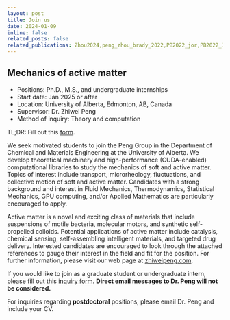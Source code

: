 ```yaml
---
layout: post
title: Join us
date: 2024-01-09 
inline: false
related_posts: false
related_publications: Zhou2024,peng_zhou_brady_2022,PB2022_jor,PB2022_JCP, PRF2020
---
```


## Mechanics of active matter

- Positions: Ph.D., M.S., and undergraduate internships
- Start date: Jan 2025 or after
- Location: University of Alberta, Edmonton, AB, Canada
- Supervisor: Dr. Zhiwei Peng 
- Method of inquiry: Theory and computation

TL;DR: Fill out this [form](https://forms.gle/wfAvGcViQLaTwurJ6).


We seek motivated students to join the Peng Group in the Department of Chemical and Materials Engineering at the University of Alberta. We develop theoretical machinery and high-performance (CUDA-enabled) computational libraries to study the mechanics of soft and active matter. Topics of interest include transport, microrheology, fluctuations, and collective motion of soft and active matter. Candidates with a strong background and interest in Fluid Mechanics, Thermodynamics, Statistical Mechanics, GPU computing, and/or Applied Mathematics are particularly encouraged to apply.

Active matter is a novel and exciting class of materials that include suspensions of motile bacteria, molecular motors, and synthetic self-propelled colloids. Potential applications of active matter include catalysis, chemical sensing, self-assembling intelligent materials, and targeted drug delivery.  Interested candidates are encouraged to look through the attached references to gauge their interest in the field and fit for the position. For further information, please visit our web page at [zhiweipeng.com](https://zhiweipeng.com/).

If you would like to join as a graduate student or undergraduate intern, please fill out this [inquiry form](https://forms.gle/wfAvGcViQLaTwurJ6). **Direct email messages to Dr. Peng will not be considered.**

For inquiries regarding **postdoctoral** positions, please email Dr. Peng and include your CV. 


<!-- Applications for the M.S. and Ph.D. programs must be made through the [Faculty of Graduate Studies and Research](https://www.ualberta.ca/graduate-studies/prospective-students/apply-for-admission/index.html) at UAlberta. -->

